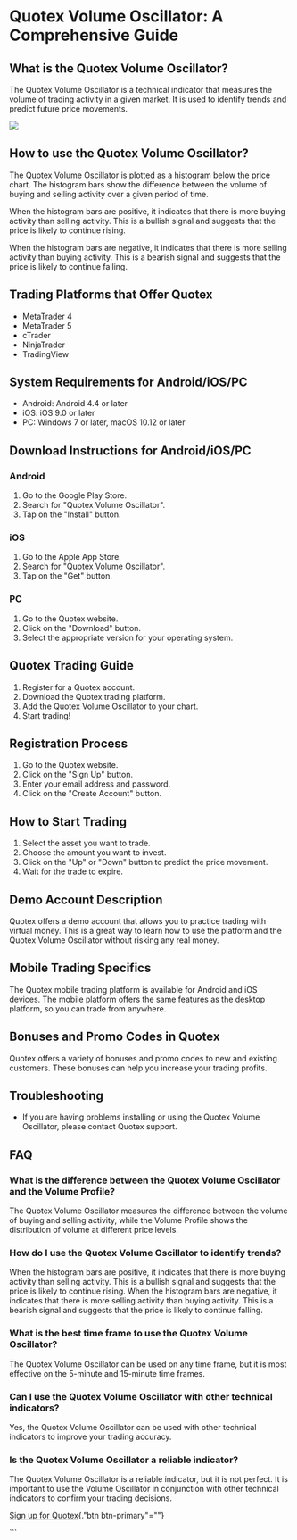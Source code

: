 # Quotex Volume Oscillator: A Comprehensive Guide

## What is the Quotex Volume Oscillator?

The Quotex Volume Oscillator is a technical indicator that measures the
volume of trading activity in a given market. It is used to identify
trends and predict future price movements.

[![](https://static.quotex.io/files/4_en/300_250.jpg)](https://traff.sbs/brokerqxlid)

## How to use the Quotex Volume Oscillator?

The Quotex Volume Oscillator is plotted as a histogram below the price
chart. The histogram bars show the difference between the volume of
buying and selling activity over a given period of time.

When the histogram bars are positive, it indicates that there is more
buying activity than selling activity. This is a bullish signal and
suggests that the price is likely to continue rising.

When the histogram bars are negative, it indicates that there is more
selling activity than buying activity. This is a bearish signal and
suggests that the price is likely to continue falling.

## Trading Platforms that Offer Quotex

-   MetaTrader 4
-   MetaTrader 5
-   cTrader
-   NinjaTrader
-   TradingView

## System Requirements for Android/iOS/PC

-   Android: Android 4.4 or later
-   iOS: iOS 9.0 or later
-   PC: Windows 7 or later, macOS 10.12 or later

## Download Instructions for Android/iOS/PC

### Android

1.  Go to the Google Play Store.
2.  Search for "Quotex Volume Oscillator".
3.  Tap on the "Install" button.

### iOS

1.  Go to the Apple App Store.
2.  Search for "Quotex Volume Oscillator".
3.  Tap on the "Get" button.

### PC

1.  Go to the Quotex website.
2.  Click on the "Download" button.
3.  Select the appropriate version for your operating system.

## Quotex Trading Guide

1.  Register for a Quotex account.
2.  Download the Quotex trading platform.
3.  Add the Quotex Volume Oscillator to your chart.
4.  Start trading!

## Registration Process

1.  Go to the Quotex website.
2.  Click on the "Sign Up" button.
3.  Enter your email address and password.
4.  Click on the "Create Account" button.

## How to Start Trading

1.  Select the asset you want to trade.
2.  Choose the amount you want to invest.
3.  Click on the "Up" or "Down" button to predict the price
    movement.
4.  Wait for the trade to expire.

## Demo Account Description

Quotex offers a demo account that allows you to practice trading with
virtual money. This is a great way to learn how to use the platform and
the Quotex Volume Oscillator without risking any real money.

## Mobile Trading Specifics

The Quotex mobile trading platform is available for Android and iOS
devices. The mobile platform offers the same features as the desktop
platform, so you can trade from anywhere.

## Bonuses and Promo Codes in Quotex

Quotex offers a variety of bonuses and promo codes to new and existing
customers. These bonuses can help you increase your trading profits.

## Troubleshooting

-   If you are having problems installing or using the Quotex Volume
    Oscillator, please contact Quotex support.

## FAQ

### What is the difference between the Quotex Volume Oscillator and the Volume Profile?

The Quotex Volume Oscillator measures the difference between the volume
of buying and selling activity, while the Volume Profile shows the
distribution of volume at different price levels.

### How do I use the Quotex Volume Oscillator to identify trends?

When the histogram bars are positive, it indicates that there is more
buying activity than selling activity. This is a bullish signal and
suggests that the price is likely to continue rising. When the histogram
bars are negative, it indicates that there is more selling activity than
buying activity. This is a bearish signal and suggests that the price is
likely to continue falling.

### What is the best time frame to use the Quotex Volume Oscillator?

The Quotex Volume Oscillator can be used on any time frame, but it is
most effective on the 5-minute and 15-minute time frames.

### Can I use the Quotex Volume Oscillator with other technical indicators?

Yes, the Quotex Volume Oscillator can be used with other technical
indicators to improve your trading accuracy.

### Is the Quotex Volume Oscillator a reliable indicator?

The Quotex Volume Oscillator is a reliable indicator, but it is not
perfect. It is important to use the Volume Oscillator in conjunction
with other technical indicators to confirm your trading decisions.

[Sign up for Quotex](\%22https://traff.sbs/brokerqxsignup\%22){."btn
btn-primary"=""}

\`\`\`

